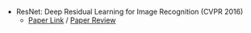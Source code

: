 - ResNet: Deep Residual Learning for Image Recognition (CVPR 2016)
  - [Paper Link](https://arxiv.org/abs/1512.03385) / [Paper Review](https://lying-sumac-e44.notion.site/ResNet-ae1329e2d55d4ba68fca48fd298a57e0)
